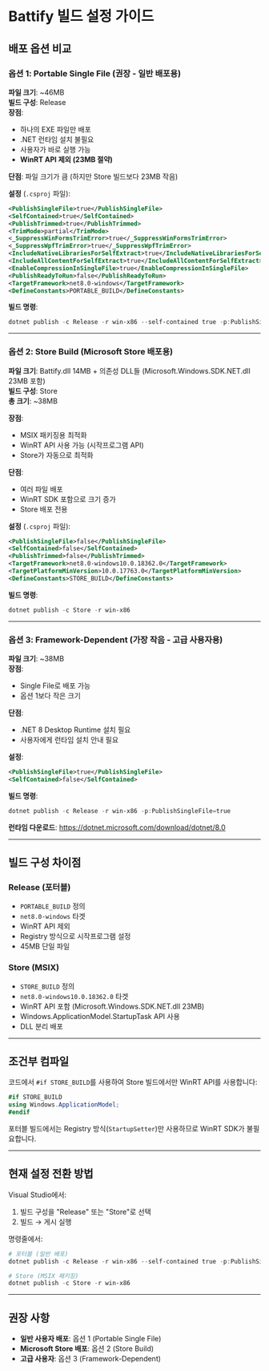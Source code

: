 # Battify 빌드 설정 가이드

## 배포 옵션 비교

### 옵션 1: Portable Single File (권장 - 일반 배포용)
**파일 크기**: ~46MB  
**빌드 구성**: Release  
**장점**: 
- 하나의 EXE 파일만 배포
- .NET 런타임 설치 불필요
- 사용자가 바로 실행 가능
- **WinRT API 제외 (23MB 절약)**

**단점**: 파일 크기가 큼 (하지만 Store 빌드보다 23MB 작음)

**설정** (`.csproj` 파일):
```xml
<PublishSingleFile>true</PublishSingleFile>
<SelfContained>true</SelfContained>
<PublishTrimmed>true</PublishTrimmed>
<TrimMode>partial</TrimMode>
<_SuppressWinFormsTrimError>true</_SuppressWinFormsTrimError>
<_SuppressWpfTrimError>true</_SuppressWpfTrimError>
<IncludeNativeLibrariesForSelfExtract>true</IncludeNativeLibrariesForSelfExtract>
<IncludeAllContentForSelfExtract>true</IncludeAllContentForSelfExtract>
<EnableCompressionInSingleFile>true</EnableCompressionInSingleFile>
<PublishReadyToRun>false</PublishReadyToRun>
<TargetFramework>net8.0-windows</TargetFramework>
<DefineConstants>PORTABLE_BUILD</DefineConstants>
```

**빌드 명령**:
```powershell
dotnet publish -c Release -r win-x86 --self-contained true -p:PublishSingleFile=true
```

---

### 옵션 2: Store Build (Microsoft Store 배포용)
**파일 크기**: Battify.dll 14MB + 의존성 DLL들 (Microsoft.Windows.SDK.NET.dll 23MB 포함)  
**빌드 구성**: Store  
**총 크기**: ~38MB

**장점**: 
- MSIX 패키징용 최적화
- WinRT API 사용 가능 (시작프로그램 API)
- Store가 자동으로 최적화

**단점**: 
- 여러 파일 배포
- WinRT SDK 포함으로 크기 증가
- Store 배포 전용

**설정** (`.csproj` 파일):
```xml
<PublishSingleFile>false</PublishSingleFile>
<SelfContained>false</SelfContained>
<PublishTrimmed>false</PublishTrimmed>
<TargetFramework>net8.0-windows10.0.18362.0</TargetFramework>
<TargetPlatformMinVersion>10.0.17763.0</TargetPlatformMinVersion>
<DefineConstants>STORE_BUILD</DefineConstants>
```

**빌드 명령**:
```powershell
dotnet publish -c Store -r win-x86
```

---

### 옵션 3: Framework-Dependent (가장 작음 - 고급 사용자용)
**파일 크기**: ~38MB  
**장점**: 
- Single File로 배포 가능
- 옵션 1보다 작은 크기

**단점**: 
- .NET 8 Desktop Runtime 설치 필요
- 사용자에게 런타임 설치 안내 필요

**설정**:
```xml
<PublishSingleFile>true</PublishSingleFile>
<SelfContained>false</SelfContained>
```

**빌드 명령**:
```powershell
dotnet publish -c Release -r win-x86 -p:PublishSingleFile=true
```

**런타임 다운로드**: https://dotnet.microsoft.com/download/dotnet/8.0

---

## 빌드 구성 차이점

### Release (포터블)
- `PORTABLE_BUILD` 정의
- `net8.0-windows` 타겟
- WinRT API 제외
- Registry 방식으로 시작프로그램 설정
- 45MB 단일 파일

### Store (MSIX)
- `STORE_BUILD` 정의
- `net8.0-windows10.0.18362.0` 타겟
- WinRT API 포함 (Microsoft.Windows.SDK.NET.dll 23MB)
- Windows.ApplicationModel.StartupTask API 사용
- DLL 분리 배포

---

## 조건부 컴파일

코드에서 `#if STORE_BUILD`를 사용하여 Store 빌드에서만 WinRT API를 사용합니다:

```csharp
#if STORE_BUILD
using Windows.ApplicationModel;
#endif
```

포터블 빌드에서는 Registry 방식(`StartupSetter`)만 사용하므로 WinRT SDK가 불필요합니다.

---

## 현재 설정 전환 방법

Visual Studio에서:
1. 빌드 구성을 "Release" 또는 "Store"로 선택
2. 빌드 → 게시 실행

명령줄에서:
```powershell
# 포터블 (일반 배포)
dotnet publish -c Release -r win-x86 --self-contained true -p:PublishSingleFile=true

# Store (MSIX 패키징)
dotnet publish -c Store -r win-x86
```

---

## 권장 사항

- **일반 사용자 배포**: 옵션 1 (Portable Single File)
- **Microsoft Store 배포**: 옵션 2 (Store Build)
- **고급 사용자**: 옵션 3 (Framework-Dependent)
